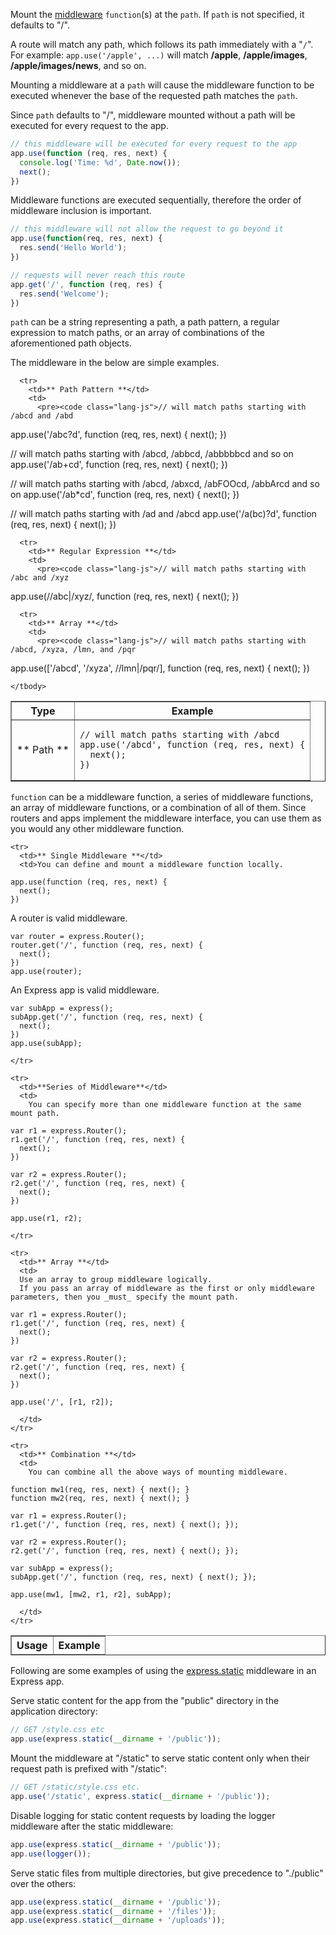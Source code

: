 Mount the [middleware](#middleware.api) `function`(s) at the `path`. If `path` is not specified, it defaults to "/".

<div class="doc-box doc-notice">
A route will match any path, which follows its path immediately with a "<code>/</code>". For example: <code>app.use('/apple', ...)</code> will match <b>/apple</b>, <b>/apple/images</b>, <b>/apple/images/news</b>, and so on.  
</div>

Mounting a middleware at a `path` will cause the middleware function to be executed whenever the base of the requested path matches the `path`.

Since `path` defaults to "/", middleware mounted without a path will be executed for every request to the app.

```js
// this middleware will be executed for every request to the app
app.use(function (req, res, next) {
  console.log('Time: %d', Date.now());
  next();
})
```

Middleware functions are executed sequentially, therefore the order of middleware inclusion is important.

```js
// this middleware will not allow the request to go beyond it
app.use(function(req, res, next) {
  res.send('Hello World');
})

// requests will never reach this route
app.get('/', function (req, res) {
  res.send('Welcome');
})
```

`path` can be a string representing a path, a path pattern, a regular expression to match paths, or an array of combinations of the aforementioned path objects.

<div class="doc-box doc-notice">The middleware in the below are simple examples.</div>

<table class="doctable" border="1">
  <thead>
      <tr>
        <th> Type </th>
        <th> Example </th>
      </tr>
    </thead>
    <tbody>
      <tr>
        <td>** Path **</td>
        <td>
          <pre><code class="lang-js">// will match paths starting with /abcd
app.use('/abcd', function (req, res, next) {
  next();
})</code></pre>
      </tr>

      <tr>
        <td>** Path Pattern **</td>
        <td>
          <pre><code class="lang-js">// will match paths starting with /abcd and /abd
app.use('/abc?d', function (req, res, next) {
  next();
})

// will match paths starting with /abcd, /abbcd, /abbbbbcd and so on
app.use('/ab+cd', function (req, res, next) {
  next();
})

// will match paths starting with /abcd, /abxcd, /abFOOcd, /abbArcd and so on
app.use('/ab\*cd', function (req, res, next) {
  next();
})

// will match paths starting with /ad and /abcd
app.use('/a(bc)?d', function (req, res, next) {
  next();
})</code></pre>
        </td>
      </tr>

      <tr>
        <td>** Regular Expression **</td>
        <td>
          <pre><code class="lang-js">// will match paths starting with /abc and /xyz
app.use(/\/abc|\/xyz/, function (req, res, next) {
  next();
})</code></pre>
        </td>
      </tr>

      <tr>
        <td>** Array **</td>
        <td>
          <pre><code class="lang-js">// will match paths starting with /abcd, /xyza, /lmn, and /pqr
app.use(['/abcd', '/xyza', /\/lmn|\/pqr/], function (req, res, next) {
  next();
})</code></pre>
        </td>
      </tr>

    </tbody>
</table>

`function` can be a middleware function, a series of middleware functions, an array of middleware functions, or a combination of all of them. Since routers and apps implement the middleware interface, you can use them as you would any other middleware function.

<table class="doctable" border="1">
  <thead>
    <tr>
      <th>Usage</th>
      <th>Example</th>
    </tr>
  </thead>
  <tbody>

    <tr>
      <td>** Single Middleware **</td>
      <td>You can define and mount a middleware function locally.
<pre><code class="lang-js">app.use(function (req, res, next) {
  next();
})
</code></pre>
A router is valid middleware.

<pre><code class="lang-js">var router = express.Router();
router.get('/', function (req, res, next) {
  next();
})
app.use(router);
</code></pre>

An Express app is valid middleware.
<pre><code class="lang-js">var subApp = express();
subApp.get('/', function (req, res, next) {
  next();
})
app.use(subApp);
</code></pre>
    </tr>

    <tr>
      <td>**Series of Middleware**</td>
      <td>
        You can specify more than one middleware function at the same mount path.
<pre><code class="lang-js">var r1 = express.Router();
r1.get('/', function (req, res, next) {
  next();
})

var r2 = express.Router();
r2.get('/', function (req, res, next) {
  next();
})

app.use(r1, r2);
</code></pre>
    </tr>

    <tr>
      <td>** Array **</td>
      <td>
      Use an array to group middleware logically.
      If you pass an array of middleware as the first or only middleware parameters, then you _must_ specify the mount path.
<pre><code class="lang-js">var r1 = express.Router();
r1.get('/', function (req, res, next) {
  next();
})

var r2 = express.Router();
r2.get('/', function (req, res, next) {
  next();
})

app.use('/', [r1, r2]);
</code></pre>
      </td>
    </tr>

    <tr>
      <td>** Combination **</td>
      <td>
        You can combine all the above ways of mounting middleware.
<pre><code class="lang-js">function mw1(req, res, next) { next(); }
function mw2(req, res, next) { next(); }

var r1 = express.Router();
r1.get('/', function (req, res, next) { next(); });

var r2 = express.Router();
r2.get('/', function (req, res, next) { next(); });

var subApp = express();
subApp.get('/', function (req, res, next) { next(); });

app.use(mw1, [mw2, r1, r2], subApp);
</code></pre>
      </td>
    </tr>

  </tbody>
</table>

Following are some examples of using the [express.static](/guide/using-middleware.html#middleware.built-in) middleware in an Express app.

Serve static content for the app from the "public" directory in the application directory:

```js
// GET /style.css etc
app.use(express.static(__dirname + '/public'));
```

Mount the middleware at "/static" to serve static content only when their request path is prefixed with "/static":

```js
// GET /static/style.css etc.
app.use('/static', express.static(__dirname + '/public'));
```

Disable logging for static content requests by loading the logger middleware after the static middleware:

```js
app.use(express.static(__dirname + '/public'));
app.use(logger());
```

Serve static files from multiple directories, but give precedence to "./public" over the others:

```js
app.use(express.static(__dirname + '/public'));
app.use(express.static(__dirname + '/files'));
app.use(express.static(__dirname + '/uploads'));
```
